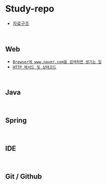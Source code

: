 # Study-repo
- [자료구조](https://github.com/Hyeon-moGu/Study-repo/blob/main/Data%20Structure/Data%20Structure.md)

<br>

## Web

  - [`Browser에 www.naver.com을 검색하면 생기는 일`](https://github.com/Hyeon-moGu/Study-repo/issues/1)
  - [`HTTP 메서드 및 상태코드`](https://github.com/Hyeon-moGu/Study-repo/issues/2)
<br>

## Java

<br>

## Spring

<br>

## IDE

<br>

## Git / Github

